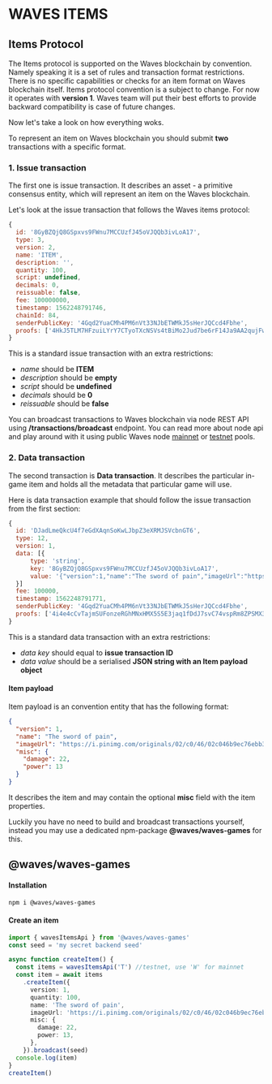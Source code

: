 # WAVES ITEMS
## Items Protocol
The Items protocol is supported on the Waves blockchain by convention. Namely speaking it is a set of rules and transaction format restrictions. There is no specific capabilities or checks for an item format on Waves blockchain itself. Items protocol convention is a subject to change. For now it operates with **version 1**. Waves team will put their best efforts to provide backward compatibility is case of future changes.

Now let's take a look on how everything woks.

To represent an item on Waves blockchain you should submit **two** transactions with a specific format. 

### 1. Issue transaction
The first one is issue transaction. It describes an asset - a primitive consensus entity, which will represent an item on the Waves blockchain.

Let's look at the issue transaction that follows the Waves items protocol:
```js
{
  id: '8GyBZQjQ8GSpxvs9FWnu7MCCUzfJ45oVJQQb3ivLoA17',
  type: 3,
  version: 2,
  name: 'ITEM',
  description: '',
  quantity: 100,
  script: undefined,
  decimals: 0,
  reissuable: false,
  fee: 100000000,
  timestamp: 1562248791746,
  chainId: 84,
  senderPublicKey: '4Gqd2YuaCMh4PM6nVt33NJbETWMkJ5sHerJQCcd4Fbhe',
  proofs: ['4HkJ5TLM7HFzuiLYrY7CTyoTXcNSVs4tBiMo2Jud7be6rF14Ja9AA2qujFwhFA3WGeRw2QxvuSnc3fceMXNBJpXs']
}
```

This is a standard issue transaction with an extra restrictions:
- *name* should be **ITEM**
- *description* should be **empty**
- *script* should be **undefined**
- *decimals* should be **0**
- *reissuable* should be **false**

You can broadcast transactions to Waves blockchain via node REST API using 
**/transactions/broadcast** endpoint. You can read more about node api and play around with it using public Waves node [mainnet](https://nodes.wavesnodes.com) or [testnet](https://testnodes.wavesnodes.com) pools.

### 2. Data transaction
The second transaction is **Data transaction**. It describes the particular in-game item and holds all the metadata that particular game will use.

Here is data transaction example that should follow the issue transaction from the first section: 

```js
{
  id: 'DJadLmeQkcU4f7eGdXAqnSoKwLJbpZ3eXRMJSVcbnGT6',
  type: 12,
  version: 1,
  data: [{
      type: 'string',
      key: '8GyBZQjQ8GSpxvs9FWnu7MCCUzfJ45oVJQQb3ivLoA17',
      value: '{"version":1,"name":"The sword of pain","imageUrl":"https://i.pinimg.com/originals/02/c0/46/02c046b9ec76ebb3061515df8cb9f118.jpg","misc":{"damage":22,"power":13}}'
  }]
  fee: 100000,
  timestamp: 1562248791771,
  senderPublicKey: '4Gqd2YuaCMh4PM6nVt33NJbETWMkJ5sHerJQCcd4Fbhe',
  proofs: ['4i4e4cCvTajmSUFonzeRGhMNxHMX5S5E3jaq1fDdJ7svC74vspRm8ZPSMX3zdx7AfZ51A85HMZj6ywrENuZxTKcK'],
}
```
This is a standard data transaction with an extra restrictions:
- *data key* should equal to **issue transaction ID**
- *data value* should be a serialised **JSON string with an Item payload object**

#### Item payload
Item payload is an convention entity that has the following format:

```json
{
  "version": 1,
  "name": "The sword of pain",
  "imageUrl": "https://i.pinimg.com/originals/02/c0/46/02c046b9ec76ebb3061515df8cb9f118.jpg",
  "misc": {
    "damage": 22,
    "power": 13
  }
}
```
It describes the item and may contain the optional **misc** field with the item properties.

Luckily you have no need to build and broadcast transactions yourself, instead you may use a dedicated npm-package **@waves/waves-games** for this.


## @waves/waves-games

#### Installation
```
npm i @waves/waves-games 
```

#### Create an item
```ts
import { wavesItemsApi } from '@waves/waves-games'
const seed = 'my secret backend seed'

async function createItem() {
  const items = wavesItemsApi('T') //testnet, use 'W' for mainnet
  const item = await items
    .createItem({
      version: 1,
      quantity: 100,
      name: 'The sword of pain',
      imageUrl: 'https://i.pinimg.com/originals/02/c0/46/02c046b9ec76ebb3061515df8cb9f118.jpg',
      misc: {
        damage: 22,
        power: 13,
      },
    }).broadcast(seed)
  console.log(item)
}
createItem()
```

